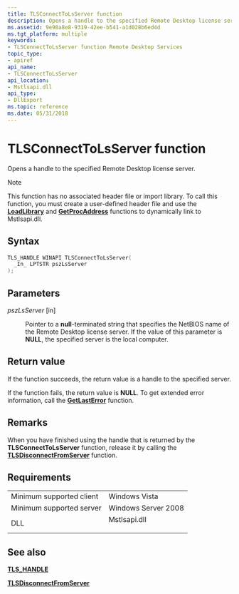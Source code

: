 ```yaml
---
title: TLSConnectToLsServer function
description: Opens a handle to the specified Remote Desktop license server.
ms.assetid: 9e90a8e8-9319-42ee-b541-a1d028b6ed4d
ms.tgt_platform: multiple
keywords:
- TLSConnectToLsServer function Remote Desktop Services
topic_type:
- apiref
api_name:
- TLSConnectToLsServer
api_location:
- Mstlsapi.dll
api_type:
- DllExport
ms.topic: reference
ms.date: 05/31/2018
---
```


# TLSConnectToLsServer function

Opens a handle to the specified Remote Desktop license server.

> [!Note]  
> This function has no associated header file or import library. To call this function, you must create a user-defined header file and use the [**LoadLibrary**](/windows/desktop/api/libloaderapi/nf-libloaderapi-loadlibrarya) and [**GetProcAddress**](/windows/desktop/api/libloaderapi/nf-libloaderapi-getprocaddress) functions to dynamically link to Mstlsapi.dll.

 

## Syntax


```C++
TLS_HANDLE WINAPI TLSConnectToLsServer(
  _In_ LPTSTR pszLsServer
);
```



## Parameters

<dl> <dt>

*pszLsServer* \[in\]
</dt> <dd>

Pointer to a **null**-terminated string that specifies the NetBIOS name of the Remote Desktop license server. If the value of this parameter is **NULL**, the specified server is the local computer.

</dd> </dl>

## Return value

If the function succeeds, the return value is a handle to the specified server.

If the function fails, the return value is **NULL**. To get extended error information, call the [**GetLastError**](/windows/desktop/api/errhandlingapi/nf-errhandlingapi-getlasterror) function.

## Remarks

When you have finished using the handle that is returned by the **TLSConnectToLsServer** function, release it by calling the [**TLSDisconnectFromServer**](tlsdisconnectfromserver.md) function.

## Requirements



|                                     |                                                                                         |
|-------------------------------------|-----------------------------------------------------------------------------------------|
| Minimum supported client<br/> | Windows Vista<br/>                                                                |
| Minimum supported server<br/> | Windows Server 2008<br/>                                                          |
| DLL<br/>                      | <dl> <dt>Mstlsapi.dll</dt> </dl> |



## See also

<dl> <dt>

[**TLS\_HANDLE**](tls-handle.md)
</dt> <dt>

[**TLSDisconnectFromServer**](tlsdisconnectfromserver.md)
</dt> </dl>

 

